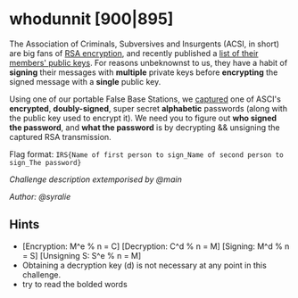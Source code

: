 # whodunnit [900|895]
The Association of Criminals, Subversives and Insurgents (ACSI, in short) are big fans of [RSA encryption](https://en.wikipedia.org/wiki/RSA_(cryptosystem)), and recently published a [list of their members' public keys](Suspicious_List.csv). For reasons unbeknownst to us, they have a habit of **signing** their messages with **multiple** private keys before **encrypting** the signed message with a **single** public key.

Using one of our portable False Base Stations, we [captured](interception.txt) one of ASCI's **encrypted**, **doubly-signed**, super secret **alphabetic** passwords (along with the public key used to encrypt it). We need you to figure out **who signed the password**, and **what the password** is by decrypting && unsigning the captured RSA transmission.

Flag format: `IRS{Name of first person to sign_Name of second person to sign_The password}`

_Challenge description extemporised by @main_

_Author: @syralie_

## Hints
 * \[Encryption: M^e % n = C\] \[Decryption: C^d % n = M\] \[Signing: M^d % n = S\] \[Unsigning S: S^e % n = M\]
 * Obtaining a decryption key (d) is not necessary at any point in this challenge.
 * try to read the bolded words
